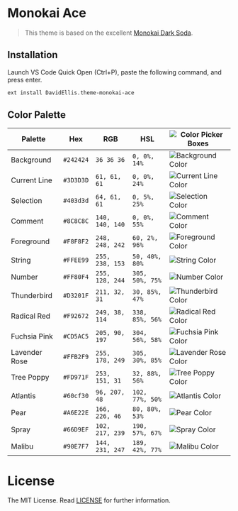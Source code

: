 # Monokai Ace

> This theme is based on the excellent [Monokai Dark Soda](https://github.com/AdamCaviness/vs-code-theme-monokai-dark-soda).

## Installation

Launch VS Code Quick Open (Ctrl+P), paste the following command, and press enter.

```sh
ext install DavidEllis.theme-monokai-ace
```

## Color Palette

Palette      | Hex       | RGB           | HSL             | ![Color Picker Boxes](https://cdn0.iconfinder.com/data/icons/shift-free/32/Color_Board-32.png)
---          | ---       | ---           | ---             | ---
Background   | `#242424` | `36 36 36`    | `0, 0%, 14%`  | ![Background Color](https://via.placeholder.com/25/242424/242424)
Current Line | `#3D3D3D` | `61, 61, 61`    | `0, 0%, 24%`  | ![Current Line Color](https://via.placeholder.com/25/3D3D3D/3D3D3D)
Selection    | `#403d3d` | `64, 61, 61`    | `0, 5%, 25%`  | ![Selection Color](https://via.placeholder.com/25/403d3d/403d3d)
Comment      | `#8C8C8C` | `140, 140, 140`  | `0, 0%, 55%`  | ![Comment Color](https://via.placeholder.com/25/8C8C8C/8C8C8C)
Foreground   | `#F8F8F2` | `248, 248, 242` | `60, 2%, 96%`   | ![Foreground Color](https://via.placeholder.com/25/F8F8F2/F8F8F2)
String      | `#FFEE99` | `255, 238, 153`  | `50, 40%, 80%`  | ![String Color](https://via.placeholder.com/25/FFEE99/FFEE99)
Number      | `#FF80F4` | `255, 128, 244`  | `305, 50%, 75%`  | ![Number Color](https://via.placeholder.com/25/FF80F4/FF80F4)
Thunderbird      | `#D3201F` | `211, 32, 31`  | `30, 85%, 47%`  | ![Thunderbird Color](https://via.placeholder.com/25/D3201F/D3201F)
Radical Red      | `#F92672` | `249, 38, 114`  | `338, 85%, 56%`  | ![Radical Red Color](https://via.placeholder.com/25/F92672/F92672)
Fuchsia Pink     | `#CD5AC5` | `205, 90, 197`  | `304, 56%, 58%`  | ![Fuchsia Pink Color](https://via.placeholder.com/25/CD5AC5/CD5AC5)
Lavender Rose      | `#FFB2F9` | `255, 178, 249`  | `305, 30%, 85%`  | ![Lavender Rose Color](https://via.placeholder.com/25/FFB2F9/FFB2F9)
Tree Poppy      | `#FD971F` | `253, 151, 31`  | `32, 88%, 56%`  | ![Tree Poppy Color](https://via.placeholder.com/25/FD971F/FD971F)
Atlantis     | `#60cf30` | `96, 207, 48`  | `102, 77%, 50%`  | ![Atlantis Color](https://via.placeholder.com/25/60cf30/60cf30)
Pear      | `#A6E22E` | `166, 226, 46`  | `80, 80%, 53%`  | ![Pear Color](https://via.placeholder.com/25/A6E22E/A6E22E)
Spray      | `#66D9EF` | `102, 217, 239`  | `190, 57%, 67%`  | ![Spray Color](https://via.placeholder.com/25/66D9EF/66D9EF)
Malibu      | `#90E7F7` | `144, 231, 247`  | `189, 42%, 77%`  | ![Malibu Color](https://via.placeholder.com/25/90E7F7/90E7F7)

# License

The MIT License. Read [LICENSE](LICENSE) for further information.
